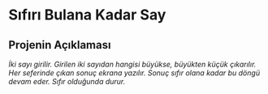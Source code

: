 # Sıfırı Bulana Kadar Say
## Projenin Açıklaması
*İki sayı girilir. Girilen iki sayıdan hangisi büyükse, büyükten küçük çıkarılır. Her seferinde çıkan sonuç ekrana yazılır. Sonuç sıfır olana kadar bu döngü devam eder. Sıfır olduğunda durur.*
